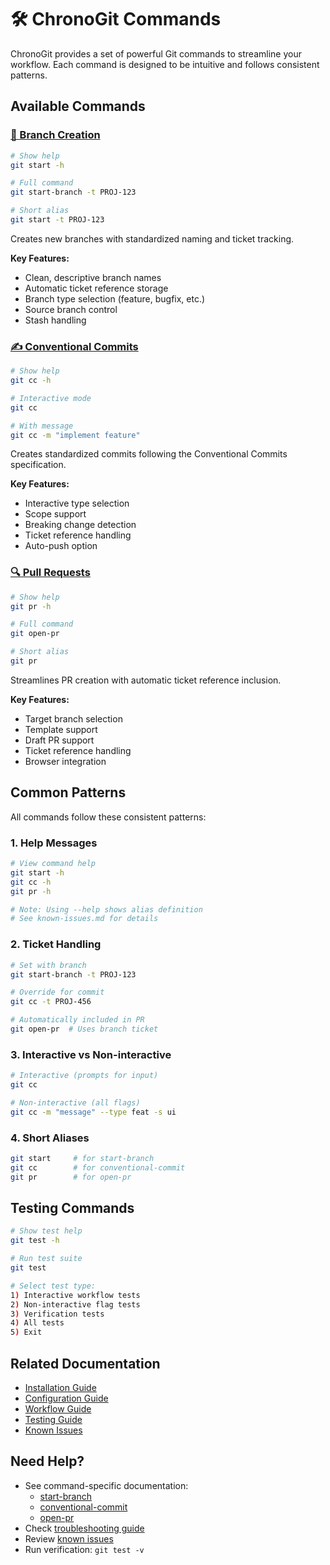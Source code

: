 # 🛠️ ChronoGit Commands

ChronoGit provides a set of powerful Git commands to streamline your workflow. Each command is designed to be intuitive and follows consistent patterns.

## Available Commands

### [🌿 Branch Creation](start-branch.md)
```bash
# Show help
git start -h

# Full command
git start-branch -t PROJ-123

# Short alias
git start -t PROJ-123
```
Creates new branches with standardized naming and ticket tracking.

**Key Features:**
- Clean, descriptive branch names
- Automatic ticket reference storage
- Branch type selection (feature, bugfix, etc.)
- Source branch control
- Stash handling

### [✍️ Conventional Commits](conventional-commit.md)
```bash
# Show help
git cc -h

# Interactive mode
git cc

# With message
git cc -m "implement feature"
```
Creates standardized commits following the Conventional Commits specification.

**Key Features:**
- Interactive type selection
- Scope support
- Breaking change detection
- Ticket reference handling
- Auto-push option

### [🔍 Pull Requests](open-pr.md)
```bash
# Show help
git pr -h

# Full command
git open-pr

# Short alias
git pr
```
Streamlines PR creation with automatic ticket reference inclusion.

**Key Features:**
- Target branch selection
- Template support
- Draft PR support
- Ticket reference handling
- Browser integration

## Common Patterns

All commands follow these consistent patterns:

### 1. Help Messages
```bash
# View command help
git start -h
git cc -h
git pr -h

# Note: Using --help shows alias definition
# See known-issues.md for details
```

### 2. Ticket Handling
```bash
# Set with branch
git start-branch -t PROJ-123

# Override for commit
git cc -t PROJ-456

# Automatically included in PR
git open-pr  # Uses branch ticket
```

### 3. Interactive vs Non-interactive
```bash
# Interactive (prompts for input)
git cc

# Non-interactive (all flags)
git cc -m "message" --type feat -s ui
```

### 4. Short Aliases
```bash
git start     # for start-branch
git cc        # for conventional-commit
git pr        # for open-pr
```

## Testing Commands

```bash
# Show test help
git test -h

# Run test suite
git test

# Select test type:
1) Interactive workflow tests
2) Non-interactive flag tests
3) Verification tests
4) All tests
5) Exit
```

## Related Documentation

- [Installation Guide](../installation/README.md)
- [Configuration Guide](../configuration/README.md)
- [Workflow Guide](../workflow/README.md)
- [Testing Guide](../testing/README.md)
- [Known Issues](../known-issues.md)

## Need Help?

- See command-specific documentation:
  - [start-branch](start-branch.md)
  - [conventional-commit](conventional-commit.md)
  - [open-pr](open-pr.md)
- Check [troubleshooting guide](../installation/troubleshooting.md)
- Review [known issues](../known-issues.md)
- Run verification: `git test -v`
